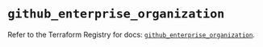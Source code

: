 # `github_enterprise_organization`

Refer to the Terraform Registry for docs: [`github_enterprise_organization`](https://registry.terraform.io/providers/integrations/github/5.45.0/docs/resources/enterprise_organization).
